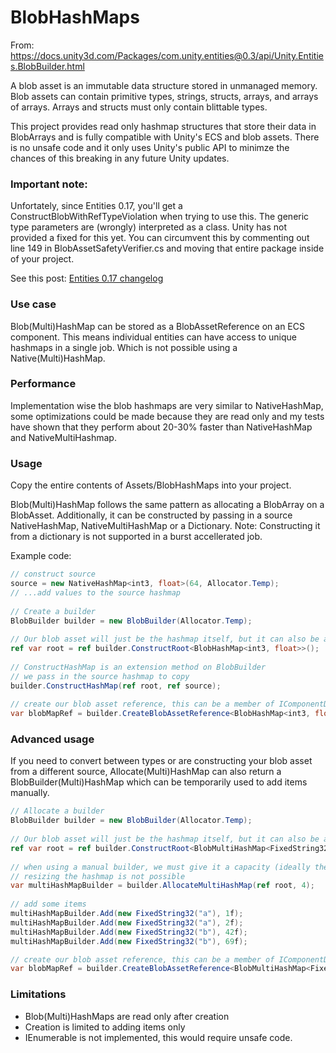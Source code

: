 # BlobHashMaps

From: https://docs.unity3d.com/Packages/com.unity.entities@0.3/api/Unity.Entities.BlobBuilder.html

A blob asset is an immutable data structure stored in unmanaged memory. 
Blob assets can contain primitive types, strings, structs, arrays, and arrays of arrays. Arrays and structs must only contain blittable types.

This project provides read only hashmap structures that store their data in BlobArrays and is fully compatible with Unity's ECS and blob assets.
There is no unsafe code and it only uses Unity's public API to minimze the chances of this breaking in any future Unity updates.

### Important note:
Unfortately, since Entities 0.17, you'll get a ConstructBlobWithRefTypeViolation when trying to use this.
The generic type parameters are (wrongly) interpreted as a class. Unity has not provided a fixed for this yet. 
You can circumvent this by commenting out line 149 in BlobAssetSafetyVerifier.cs and moving that entire package inside of your project.

See this post:
<a href="https://forum.unity.com/threads/entities-0-17-changelog.1020202/page-3#post-6791726">Entities 0.17 changelog</a>


### Use case
Blob(Multi)HashMap can be stored as a BlobAssetReference on an ECS component. 
This means individual entities can have access to unique hashmaps in a single job. Which is not possible using a Native(Multi)HashMap.

### Performance
Implementation wise the blob hashmaps are very similar to NativeHashMap, some optimizations could be made because they are read only 
and my tests have shown that they perform about 20-30% faster than NativeHashMap and NativeMultiHashmap.

### Usage
Copy the entire contents of Assets/BlobHashMaps into your project.

Blob(Multi)HashMap follows the same pattern as allocating a BlobArray on a BlobAsset. 
Additionally, it can be constructed by passing in a source NativeHashMap, NativeMultiHashMap or a Dictionary. 
Note: Constructing it from a dictionary is not supported in a burst accellerated job.

Example code:
```csharp
// construct source
source = new NativeHashMap<int3, float>(64, Allocator.Temp);
// ...add values to the source hashmap
            
// Create a builder
BlobBuilder builder = new BlobBuilder(Allocator.Temp);
            
// Our blob asset will just be the hashmap itself, but it can also be a member of a larger struct
ref var root = ref builder.ConstructRoot<BlobHashMap<int3, float>>();
            
// ConstructHashMap is an extension method on BlobBuilder
// we pass in the source hashmap to copy
builder.ConstructHashMap(ref root, ref source);
            
// create our blob asset reference, this can be a member of IComponentData
var blobMapRef = builder.CreateBlobAssetReference<BlobHashMap<int3, float>>(Allocator.Persistent);
```

### Advanced usage
If you need to convert between types or are constructing your blob asset from a different source, Allocate(Multi)HashMap can also
return a BlobBuilder(Multi)HashMap which can be temporarily used to add items manually.

```csharp
// Allocate a builder
BlobBuilder builder = new BlobBuilder(Allocator.Temp);
            
// Our blob asset will just be the hashmap itself, but it can also be a member of a larger struct
ref var root = ref builder.ConstructRoot<BlobMultiHashMap<FixedString32, float>>();
            
// when using a manual builder, we must give it a capacity (ideally the number of items we're going to add)
// resizing the hashmap is not possible
var multiHashMapBuilder = builder.AllocateMultiHashMap(ref root, 4);
            
// add some items
multiHashMapBuilder.Add(new FixedString32("a"), 1f);
multiHashMapBuilder.Add(new FixedString32("a"), 2f);
multiHashMapBuilder.Add(new FixedString32("b"), 42f);
multiHashMapBuilder.Add(new FixedString32("b"), 69f);

// create our blob asset reference, this can be a member of IComponentData
var blobMapRef = builder.CreateBlobAssetReference<BlobMultiHashMap<FixedString32, float>>(Allocator.Persistent);
```

### Limitations
- Blob(Multi)HashMaps are read only after creation
- Creation is limited to adding items only
- IEnumerable is not implemented, this would require unsafe code. 